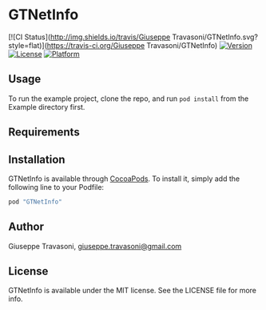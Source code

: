 # GTNetInfo

[![CI Status](http://img.shields.io/travis/Giuseppe Travasoni/GTNetInfo.svg?style=flat)](https://travis-ci.org/Giuseppe Travasoni/GTNetInfo)
[![Version](https://img.shields.io/cocoapods/v/GTNetInfo.svg?style=flat)](http://cocoapods.org/pods/GTNetInfo)
[![License](https://img.shields.io/cocoapods/l/GTNetInfo.svg?style=flat)](http://cocoapods.org/pods/GTNetInfo)
[![Platform](https://img.shields.io/cocoapods/p/GTNetInfo.svg?style=flat)](http://cocoapods.org/pods/GTNetInfo)

## Usage

To run the example project, clone the repo, and run `pod install` from the Example directory first.

## Requirements

## Installation

GTNetInfo is available through [CocoaPods](http://cocoapods.org). To install
it, simply add the following line to your Podfile:

```ruby
pod "GTNetInfo"
```

## Author

Giuseppe Travasoni, giuseppe.travasoni@gmail.com

## License

GTNetInfo is available under the MIT license. See the LICENSE file for more info.
